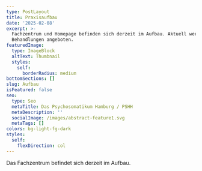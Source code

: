 ```yaml
---
type: PostLayout
title: Praxisaufbau
date: '2025-02-08'
excerpt: >-
  Fachzentrum und Homepage befinden sich derzeit im Aufbau. Aktuell werden keine
  Behandlungen angeboten.
featuredImage:
  type: ImageBlock
  altText: Thumbnail
  styles:
    self:
      borderRadius: medium
bottomSections: []
slug: Aufbau
isFeatured: false
seo:
  type: Seo
  metaTitle: Das Psychosomatikum Hamburg / PSHH
  metaDescription: ''
  socialImage: /images/abstract-feature1.svg
  metaTags: []
colors: bg-light-fg-dark
styles:
  self:
    flexDirection: col
---
```

Das Fachzentrum befindet sich derzeit im Aufbau. 
